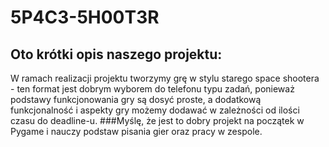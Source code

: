 # 5P4C3-5H00T3R
## Oto krótki opis naszego projektu:
W ramach realizacji projektu tworzymy grę w stylu starego space shootera - ten format jest dobrym wyborem do telefonu typu zadań, ponieważ podstawy funkcjonowania gry są dosyć proste, a dodatkową funkcjonalność i aspekty gry możemy dodawać w zależności od ilości czasu do deadline-u.
###Myślę, że jest to dobry projekt na początek w Pygame i nauczy podstaw pisania gier oraz pracy w zespole.
